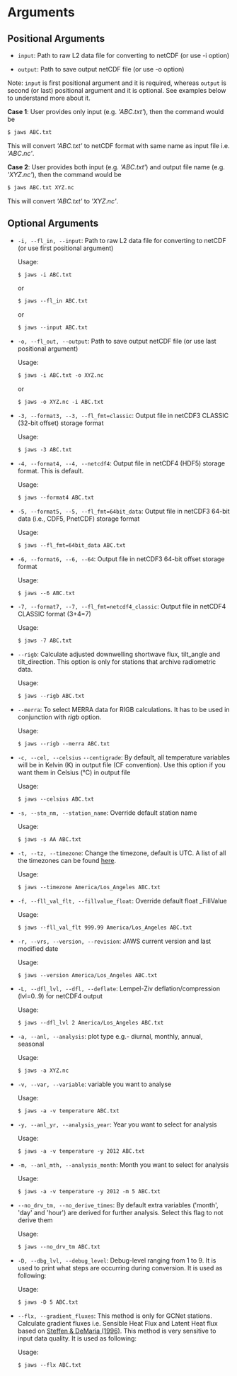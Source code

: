 # Arguments

## Positional Arguments

* `input`: Path to raw L2 data file for converting to netCDF (or use -i option)

* `output`: Path to save output netCDF file (or use -o option)

Note: `input` is first positional argument and it is required, 
whereas `output` is second (or last) positional argument and it is optional. 
See examples below to understand more about it.

**Case 1**: User provides only input (e.g. *'ABC.txt'*), then the command would be
``` html
$ jaws ABC.txt
```

This will convert *'ABC.txt'* to netCDF format with same name as input file i.e. *'ABC.nc'*.

**Case 2**: User provides both input (e.g. *'ABC.txt'*) and output file name (e.g. *'XYZ.nc'*), then the command would be
``` html
$ jaws ABC.txt XYZ.nc
```

This will convert *'ABC.txt'* to *'XYZ.nc'*.

## Optional Arguments

* `-i, --fl_in, --input`: Path to raw L2 data file for converting to netCDF (or use first positional argument)

    Usage:
    ``` html
    $ jaws -i ABC.txt
    ```
    or
    ``` html
    $ jaws --fl_in ABC.txt
    ```
    or
    ``` html
    $ jaws --input ABC.txt
    ```

* `-o, --fl_out, --output`: Path to save output netCDF file (or use last positional argument)

    Usage:
    ``` html
    $ jaws -i ABC.txt -o XYZ.nc
    ```
    or
    ``` html
    $ jaws -o XYZ.nc -i ABC.txt
    ```

* `-3, --format3, --3, --fl_fmt=classic`: Output file in netCDF3 CLASSIC (32-bit offset) storage format

    Usage:
    ``` html
    $ jaws -3 ABC.txt
    ```

* `-4, --format4, --4, --netcdf4`: Output file in netCDF4 (HDF5) storage format. This is default.

    Usage:
    ``` html
    $ jaws --format4 ABC.txt
    ```

* `-5, --format5, --5, --fl_fmt=64bit_data`: Output file in netCDF3 64-bit data (i.e., CDF5, PnetCDF) storage format

    Usage:
    ``` html
    $ jaws --fl_fmt=64bit_data ABC.txt
    ```

* `-6, --format6, --6, --64`: Output file in netCDF3 64-bit offset storage format

    Usage:
    ``` html
    $ jaws --6 ABC.txt
    ```

* `-7, --format7, --7, --fl_fmt=netcdf4_classic`: Output file in netCDF4 CLASSIC format (3+4=7)

    Usage:
    ``` html
    $ jaws -7 ABC.txt
    ```

* `--rigb`: Calculate adjusted downwelling shortwave flux, tilt_angle and tilt_direction. This option is only for stations that archive radiometric data.

    Usage:
    ``` html
    $ jaws --rigb ABC.txt
    ```

* `--merra`: To select MERRA data for RIGB calculations. It has to be used in conjunction with *rigb* option.

    Usage:
    ``` html
    $ jaws --rigb --merra ABC.txt
    ```

* `-c, --cel, --celsius` `--centigrade`: By default, all temperature variables will be in Kelvin (K) in output file (CF convention). 
    Use this option if you want them in Celsius (°C) in output file

    Usage:
    ``` html
    $ jaws --celsius ABC.txt
    ```

* `-s, --stn_nm, --station_name`: Override default station name

    Usage:
    ``` html
    $ jaws -s AA ABC.txt
    ```

* `-t, --tz, --timezone`: Change the timezone, default is UTC. A list of all the timezones can be found [here](https://gist.github.com/heyalexej/8bf688fd67d7199be4a1682b3eec7568).

    Usage:
    ``` html
    $ jaws --timezone America/Los_Angeles ABC.txt
    ```

* `-f, --fll_val_flt, --fillvalue_float`: Override default float _FillValue

    Usage:
    ``` html
    $ jaws --fll_val_flt 999.99 America/Los_Angeles ABC.txt
    ```

* `-r, --vrs, --version, --revision`: JAWS current version and last modified date

    Usage:
    ``` html
    $ jaws --version America/Los_Angeles ABC.txt
    ```

* `-L, --dfl_lvl, --dfl, --deflate`: Lempel-Ziv deflation/compression (lvl=0..9) for netCDF4 output

    Usage:
    ``` html
    $ jaws --dfl_lvl 2 America/Los_Angeles ABC.txt
    ```

* `-a, --anl, --analysis`: plot type e.g.- diurnal, monthly, annual, seasonal

    Usage:
    ``` html
    $ jaws -a XYZ.nc
    ```

* `-v, --var, --variable`: variable you want to analyse 

    Usage:
    ``` html
    $ jaws -a -v temperature ABC.txt
    ```

* `-y, --anl_yr, --analysis_year`: Year you want to select for analysis

    Usage:
    ``` html
    $ jaws -a -v temperature -y 2012 ABC.txt
    ```

* `-m, --anl_mth, --analysis_month`: Month you want to select for analysis

    Usage:
    ``` html
    $ jaws -a -v temperature -y 2012 -m 5 ABC.txt
    ```

* `--no_drv_tm, --no_derive_times`: By default extra variables ('month', 'day' and 'hour') are derived for further analysis. Select this flag to not derive them

    Usage:
    ``` html
    $ jaws --no_drv_tm ABC.txt
    ```

* `-D, --dbg_lvl, --debug_level`: Debug-level ranging from 1 to 9. It is used to print what steps are occurring during conversion. It is used as following:

    Usage:
    ``` html
    $ jaws -D 5 ABC.txt
    ```

* `--flx, --gradient_fluxes`: This method is only for GCNet stations. Calculate gradient fluxes i.e. Sensible Heat Flux 
    and Latent Heat flux based on [Steffen & DeMaria (1996)](http://doi.org/10.1175/1520-0450(1996)035<2067:sefoaw>2.0.co;2). 
    This method is very sensitive to input data quality. It is used as following:

    Usage:
    ``` html
    $ jaws --flx ABC.txt
    ```

